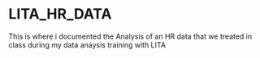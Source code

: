 # LITA_HR_DATA
This is where i documented the Analysis of an HR data that we treated in class during my data anaysis training with LITA
